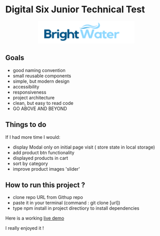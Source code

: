 # Digital Six Junior Technical Test

<p align="center">
<img src="https://github.com/pawelkom88/bright-water/blob/main/bright-water/src/assets/images/logo.png?raw=true" alt="Project logo" width="300" height="70"/>
</p>

## Goals
- good naming convention
- small reusable components
- simple, but modern design
- accessibility
- responsiveness
- project architecture
- clean, but easy to read code
- GO ABOVE AND BEYOND


## Things to do
If I had more time I would:
- display Modal only on initial page visit ( store state in local storage)
- add product btn functionality
- displayed products in cart
- sort by category
- improve product images 'slider'

## How to run this project ?
- clone repo URL from Githup repo
- paste it in your terminal (command : git clone [url])
- type npm install in project directiory to install dependencies 

Here is a working [live demo ](https://brightwater1.netlify.app/)

I really enjoyed it ! 

